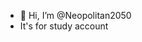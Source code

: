 - 👋 Hi, I’m @Neopolitan2050
- It's for study account

<!---
Neopolitan2050/Neopolitan2050 is a ✨ special ✨ repository because its `README.md` (this file) appears on your GitHub profile.
You can click the Preview link to take a look at your changes.
--->
